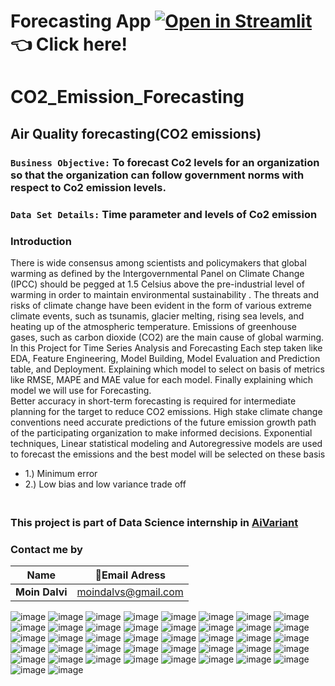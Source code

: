 # Forecasting App [![Open in Streamlit](http://static.streamlit.io/badges/streamlit_badge_black_white.svg)](https://moindalvs-co2-emission-forecasting-github-deployment-6cjelw.streamlitapp.com/) 👈 Click here!

# CO2_Emission_Forecasting
## Air Quality forecasting(CO2 emissions)   
### **`Business Objective:`** To forecast Co2 levels for an organization so that the organization can follow government norms with respect to Co2 emission levels.  
### **`Data Set Details:`** Time parameter and levels of Co2 emission

### **Introduction**
There is wide consensus among scientists and policymakers that global warming as defined by the Intergovernmental Panel on Climate Change (IPCC) should be pegged at 1.5 Celsius above the pre-industrial level of warming in order to maintain environmental sustainability . The threats and risks of climate change have been evident in the form of various extreme climate events, such as tsunamis, glacier melting, rising sea levels, and heating up of the atmospheric temperature. Emissions of greenhouse gases, such as carbon dioxide (CO2) are the main cause of global warming. \
In this Project for Time Series Analysis and Forecasting 
Each step taken like EDA, Feature Engineering, Model Building,  Model Evaluation and Prediction table, and Deployment. Explaining which model to select on basis of metrics like RMSE, MAPE and MAE value for each model. Finally explaining which model we will use for Forecasting.\
Better accuracy in short-term forecasting is required for intermediate planning for the target to reduce CO2 emissions. High stake climate change conventions need accurate predictions of the future emission growth path of the participating organization to make informed decisions. Exponential techniques, Linear statistical modeling and Autoregressive models are used to forecast the emissions and the best model will be selected on these basis
+ 1.) Minimum error 
+ 2.) Low bias and low variance trade off

### </br>This project is part of Data Science internship in [AiVariant](https://aivariant.com/)

### **Contact me by**
Name | 💌Email Adress |
| --- | --- |
| **Moin Dalvi** | moindalvs@gmail.com |

![image](https://user-images.githubusercontent.com/99672298/185760407-a7c5bd77-1e67-4543-b698-cdb3ec3643d4.png)
![image](https://user-images.githubusercontent.com/99672298/185760426-daf2cfc4-68ea-45bf-a583-0eae58e69648.png)
![image](https://user-images.githubusercontent.com/99672298/185760442-a9e55524-7e50-4f10-a319-214edfc89324.png)
![image](https://user-images.githubusercontent.com/99672298/185760443-f456bc3f-e72c-4e50-a21b-bfe7094fdfe3.png)
![image](https://user-images.githubusercontent.com/99672298/185760450-90101951-214f-46ac-9ce9-38ebd92b606a.png)
![image](https://user-images.githubusercontent.com/99672298/185760454-8a0c9aba-19dd-40ad-b71e-aa3c3a223b53.png)
![image](https://user-images.githubusercontent.com/99672298/185760459-e9a8333e-f996-4bcc-9ff2-720dc7558953.png)
![image](https://user-images.githubusercontent.com/99672298/185760468-bcdb3e3f-14b2-4d69-8aa7-2a8692433d90.png)
![image](https://user-images.githubusercontent.com/99672298/185760471-df3aa1b3-8036-4e77-9d52-9272ef3a669d.png)
![image](https://user-images.githubusercontent.com/99672298/185760474-079dab84-7495-442c-be69-5c1584d9bed1.png)
![image](https://user-images.githubusercontent.com/99672298/185760484-023b157f-3a2f-4cbe-b1ca-5bbd1aff571d.png)
![image](https://user-images.githubusercontent.com/99672298/185760490-e5f16950-d17a-42e8-9d0b-ea96d2bca605.png)
![image](https://user-images.githubusercontent.com/99672298/185760496-693451d9-b04e-403d-ba56-cb36f6c3c4d4.png)
![image](https://user-images.githubusercontent.com/99672298/185760503-056fb2c5-80e0-46e1-a072-9a3e2cb69749.png)
![image](https://user-images.githubusercontent.com/99672298/185760507-74e8fca7-60a6-4fee-9770-57db31e2138b.png)
![image](https://user-images.githubusercontent.com/99672298/185760511-788f643a-fcb3-4ad4-859b-befaf0570eb5.png)
![image](https://user-images.githubusercontent.com/99672298/185760514-1119a31b-de33-4882-aabf-924afbfcc3a6.png)
![image](https://user-images.githubusercontent.com/99672298/185760520-91368f1b-557c-4f7c-821a-35a5f43d976d.png)
![image](https://user-images.githubusercontent.com/99672298/185760526-38a320f3-4a49-44f3-a1cd-93e28036be4f.png)
![image](https://user-images.githubusercontent.com/99672298/185760541-7a104a7c-d1a1-48b9-be2f-11cf76cbf3df.png)
![image](https://user-images.githubusercontent.com/99672298/185760548-b8d35096-6d74-4f36-a583-133c587194f7.png)
![image](https://user-images.githubusercontent.com/99672298/185760552-85d164c8-8144-49c0-940b-5218dc0cfc08.png)
![image](https://user-images.githubusercontent.com/99672298/185760556-fa413197-5a6d-4611-868a-9823b6fbadf0.png)
![image](https://user-images.githubusercontent.com/99672298/185760560-a5ac1d3f-93e6-4b86-b849-3f419919f115.png)
![image](https://user-images.githubusercontent.com/99672298/185760563-2b3fa606-3416-4a19-b5d3-0528c11096b2.png)
![image](https://user-images.githubusercontent.com/99672298/185760569-fb6afb92-553b-4197-82e3-449e59c6de53.png)
![image](https://user-images.githubusercontent.com/99672298/185760575-49c557cc-148f-4bde-9c7b-b478fd43f226.png)
![image](https://user-images.githubusercontent.com/99672298/185760576-e2d3097e-01b4-484e-ae43-2f0b1cc4c201.png)
![image](https://user-images.githubusercontent.com/99672298/185760582-17047bf5-cf6e-4e46-b354-0afcdb033a91.png)
![image](https://user-images.githubusercontent.com/99672298/185760583-8ccc975e-41f4-4483-90a2-c440a919a376.png)
![image](https://user-images.githubusercontent.com/99672298/185760588-949c6f7a-811b-4f1c-8005-bcfe0b52c699.png)
![image](https://user-images.githubusercontent.com/99672298/185760596-e5c87015-89cb-459e-b3f1-9abf44d6d1d2.png)
![image](https://user-images.githubusercontent.com/99672298/185760600-da269de5-4d55-4589-8063-2f13aceb111d.png)
![image](https://user-images.githubusercontent.com/99672298/185760603-02672a5f-c486-4d49-a5bd-6e3b9336fd80.png)
![image](https://user-images.githubusercontent.com/99672298/185760607-e3ec971d-e18e-47ac-8bb3-b120d3e96c1b.png)
![image](https://user-images.githubusercontent.com/99672298/185760614-e3ac41b2-ad7d-4ec8-8a36-a794bf253663.png)
![image](https://user-images.githubusercontent.com/99672298/185760618-7b2218d3-b79a-4d77-bea6-a2e1c408a708.png)
![image](https://user-images.githubusercontent.com/99672298/185760623-87ad077a-f369-4efd-ace1-0017887467c8.png)
![image](https://user-images.githubusercontent.com/99672298/185760626-099b8b87-7673-40ce-92f2-86adee3d2fde.png)
![image](https://user-images.githubusercontent.com/99672298/185760637-05be31b4-effe-4eea-a868-d4e4aaad8ba5.png)
![image](https://user-images.githubusercontent.com/99672298/185760644-684e3c19-4800-4e00-ac06-6953694992e5.png)
![image](https://user-images.githubusercontent.com/99672298/185760651-0c10dc1e-082f-42b1-a5e8-7884dbe02f33.png)





